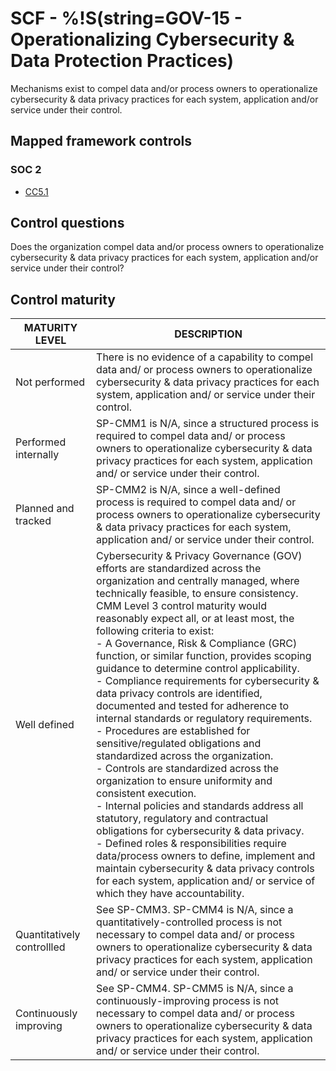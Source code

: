 # SCF - %!S(string=GOV-15 - Operationalizing Cybersecurity & Data Protection Practices)
Mechanisms exist to compel data and/or process owners to operationalize cybersecurity & data privacy practices for each system, application and/or service under their control.
## Mapped framework controls
### SOC 2
- [CC5.1](../soc2/cc51.md)
## Control questions
Does the organization compel data and/or process owners to operationalize cybersecurity & data privacy practices for each system, application and/or service under their control?
## Control maturity
|       MATURITY LEVEL       |                                                                                                                                                                                                                                                                                                                                                                                                                                                                                                                                                                                        DESCRIPTION                                                                                                                                                                                                                                                                                                                                                                                                                                                                                                                                                                                         |
|----------------------------|--------------------------------------------------------------------------------------------------------------------------------------------------------------------------------------------------------------------------------------------------------------------------------------------------------------------------------------------------------------------------------------------------------------------------------------------------------------------------------------------------------------------------------------------------------------------------------------------------------------------------------------------------------------------------------------------------------------------------------------------------------------------------------------------------------------------------------------------------------------------------------------------------------------------------------------------------------------------------------------------------------------------------------------------------------------------------------------------------------------------------------------------------------------------------------------------|
| Not performed              | There is no evidence of a capability to compel data and/ or process owners to operationalize cybersecurity & data privacy practices for each system, application and/ or service under their control.                                                                                                                                                                                                                                                                                                                                                                                                                                                                                                                                                                                                                                                                                                                                                                                                                                                                                                                                                                                      |
| Performed internally       | SP-CMM1 is N/A, since a structured process is required to compel data and/ or process owners to operationalize cybersecurity & data privacy practices for each system, application and/ or service under their control.                                                                                                                                                                                                                                                                                                                                                                                                                                                                                                                                                                                                                                                                                                                                                                                                                                                                                                                                                                    |
| Planned and tracked        | SP-CMM2 is N/A, since a well-defined process is required to compel data and/ or process owners to operationalize cybersecurity & data privacy practices for each system, application and/ or service under their control.                                                                                                                                                                                                                                                                                                                                                                                                                                                                                                                                                                                                                                                                                                                                                                                                                                                                                                                                                                  |
| Well defined               | Cybersecurity & Privacy Governance (GOV) efforts are standardized across the organization and centrally managed, where technically feasible, to ensure consistency. CMM Level 3 control maturity would reasonably expect all, or at least most, the following criteria to exist:<br>- A Governance, Risk & Compliance (GRC) function, or similar function, provides scoping guidance to determine control applicability.<br>- Compliance requirements for cybersecurity & data privacy controls are identified, documented and tested for adherence to internal standards or regulatory requirements. <br>- Procedures are established for sensitive/regulated obligations and standardized across the organization. <br>- Controls are standardized across the organization to ensure uniformity and consistent execution.<br>- Internal policies and standards address all statutory, regulatory and contractual obligations for cybersecurity & data privacy.<br>- Defined roles & responsibilities require data/process owners to define, implement and maintain cybersecurity & data privacy controls for each system, application and/ or service of which they have accountability. |
| Quantitatively controllled | See SP-CMM3. SP-CMM4 is N/A, since a quantitatively-controlled process is not necessary to compel data and/ or process owners to operationalize cybersecurity & data privacy practices for each system, application and/ or service under their control.                                                                                                                                                                                                                                                                                                                                                                                                                                                                                                                                                                                                                                                                                                                                                                                                                                                                                                                                   |
| Continuously improving     | See SP-CMM4. SP-CMM5 is N/A, since a continuously-improving process is not necessary to compel data and/ or process owners to operationalize cybersecurity & data privacy practices for each system, application and/ or service under their control.                                                                                                                                                                                                                                                                                                                                                                                                                                                                                                                                                                                                                                                                                                                                                                                                                                                                                                                                      |
